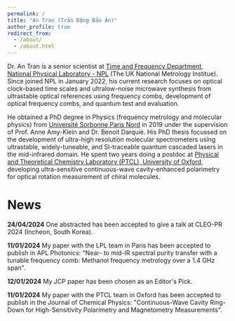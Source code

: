 ```yaml
---
permalink: /
title: "An Tran (Trần Đặng Bảo Ân)"
author_profile: true
redirect_from: 
  - /about/
  - /about.html
---
```


Dr. An Tran is a senior scientist at [Time and Frequency Department, National Physical Laboratory - NPL](https://www.npl.co.uk/time-frequency) (The UK National Metrology Institue). Since joined NPL in January 2022, his current research focuses on optical clock-based time scales and ultralow-noise microwave synthesis from ultrastable optical references using frequency combs, development of optical frequency combs, and quantum test and evaluation.

He obtained a PhD degree in Physics (frequency metrology and molecular physics) from [Université Sorbonne Paris Nord](http://www-lpl.univ-paris13.fr/FR/) in 2019 under the supervision of Prof. Anne Amy-Klein and Dr. Benoit Darquié. His PhD thesis focussed on the development of ultra-high resolution molecular spectrometers using ultrastable, widely-tuneable, and SI-traceable quantum cascaded lasers in the mid-infrared domain. He spent two years doing a postdoc at [Physical and Theoretical Chemistry Laboratory (PTCL), University of Oxford](https://ritchie.web.ox.ac.uk), developing ultra-sensitive continuous-wave cavity-enhanced polarimetry for optical rotation measurement of chiral molecules.


News
======


**24/04/2024** One abstracted has been accepted to give a talk at CLEO-PR 2024 (Incheon, South Korea).

**11/01/2024** My paper with the LPL team in Paris has been accepted to publish in APL Photonics: "Near- to mid-IR spectral purity transfer with a tunable frequency comb: Methanol frequency metrology over a 1.4 GHz span".

**12/01/2024** My JCP paper has been chosen as an Editor's Pick.

**11/01/2024** My paper with the PTCL team in Oxford has been accepted to publish in the Journal of Chemical Physics: "Continuous-Wave Cavity Ring-Down for High-Sensitivity Polarimetry and Magnetometry Measurements".



